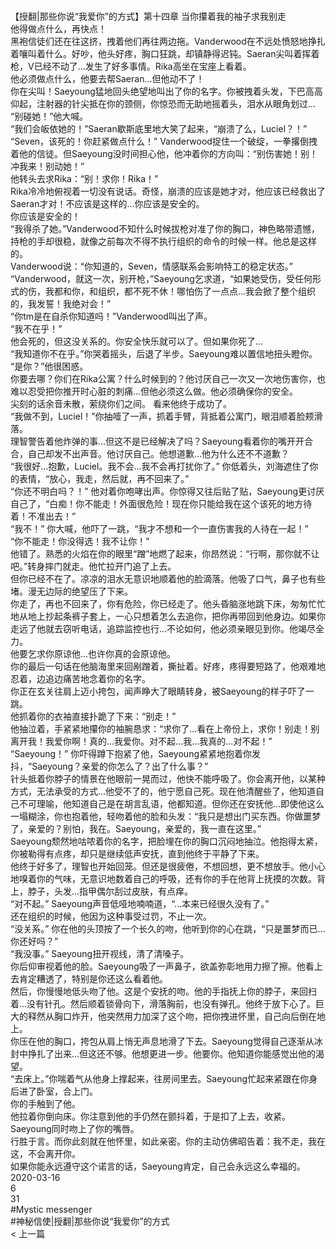 <br/>【授翻|那些你说“我爱你”的方式】第十四章 当你攥着我的袖子求我别走<br/>他得做点什么，再快点！<br/>黑袍信徒们还在往这挤，拽着他们再往两边拖。Vanderwood在不远处愤怒地挣扎着嚷叫着什么。好吵，他头好疼，胸口狂跳，却镇静得迟钝。Saeran尖叫着挥着枪，V已经不动了...发生了好多事情。Rika高坐在宝座上看着。<br/>他必须做点什么，他要去帮Saeran...但他动不了！<br/>你在尖叫！Saeyoung猛地回头绝望地叫出了你的名字。你被拽着头发，下巴高高仰起，注射器的针尖抵在你的颈侧，你惊恐而无助地摇着头，泪水从眼角划过...<br/>“别碰她！”他大喊。<br/>“我们会皈依她的！”Saeran歇斯底里地大笑了起来，“崩溃了么，Luciel？！”<br/>“Seven，该死的！你赶紧做点什么！” Vanderwood捉住一个破绽，一拳撂倒拽着他的信徒。但Saeyoung没时间担心他，他冲着你的方向叫：“别伤害她！别！冲我来！别动她！”<br/>他转头去求Rika：“别！求你！Rika！”<br/>Rika冷冷地俯视着一切没有说话。奇怪，崩溃的应该是她才对，他应该已经救出了Saeran才对！不应该是这样的...你应该是安全的。<br/>你应该是安全的！<br/>“我得杀了她。”Vanderwood不知什么时候拔枪对准了你的胸口，神色略带遗憾，持枪的手却很稳，就像之前每次不得不执行组织的命令的时候一样。他总是这样的。<br/>Vanderwood说：“你知道的，Seven，情感联系会影响特工的稳定状态。”<br/>“Vanderwood，就这一次，别开枪，”Saeyoung乞求道，“如果她受伤，受任何形式的伤，我都和你，和组织，都不死不休！哪怕伤了一点点...我会掀了整个组织的，我发誓！我绝对会！”<br/>“你tm是在自杀你知道吗！”Vanderwood叫出了声。<br/>“我不在乎！”<br/>他会死的，但这没关系的。你安全快乐就可以了。但如果你死了...<br/>“我知道你不在乎。”你哭着摇头，后退了半步。Saeyoung难以置信地扭头瞪你。<br/>“是你？”他很困惑。<br/>你要去哪？你们在Rika公寓？什么时候到的？他讨厌自己一次又一次地伤害你，也难以忍受把你推开时心脏的刺痛...但他必须这么做。他必须确保你的安全。<br/>尖刻的话余音未散，萦绕你们之间。 看来他终于成功了。<br/>“我做不到，Luciel！”你抽噎了一声，抓着手臂，背抵着公寓门，眼泪顺着脸颊滑落。<br/>理智警告着他炸弹的事...但这不是已经解决了吗？Saeyoung看着你的嘴开开合合，自己却发不出声音。他讨厌自己。他想道歉...他为什么还不不道歉？<br/>“我很好...抱歉，Luciel。我不会...我不会再打扰你了。” 你低着头，刘海遮住了你的表情，“放心，我走，然后就，再不回来了。”<br/>“你还不明白吗？！” 他对着你咆哮出声。你惊得又往后贴了贴，Saeyoung更讨厌自己了，“白痴！你不能走！外面很危险！现在你只能给我在这个该死的地方待着！不准出去！”<br/>“我不！” 你大喊，他吓了一跳，“我才不想和一个一直伤害我的人待在一起！”<br/>“你不能走！你没得选！我不让你！”<br/>他错了。熟悉的火焰在你的眼里“蹭”地燃了起来，你昂然说：“行啊，那你就不让吧。”转身摔门就走。他忙拉开门追了上去。<br/>但你已经不在了。凉凉的泪水无意识地顺着他的脸滴落。他吸了口气，鼻子也有些堵。漫无边际的绝望压了下来。<br/>你走了，再也不回来了，你有危险，你已经走了。他头昏脑涨地跳下床，匆匆忙忙地从地上抄起条裤子套上，一心只想着怎么去追你，把你再带回到他身边。如果你走远了他就去窃听电话，追踪监控也行...不论如何，他必须亲眼见到你。他竭尽全力。<br/>他要乞求你原谅他...也许你真的会原谅他。<br/>你的最后一句话在他脑海里来回剐蹭着，撕扯着。好疼，疼得要短路了，他艰难地忍着，边追边痛苦地念着你的名字。<br/>你正在玄关往肩上迈小挎包，闻声睁大了眼睛转身，被Saeyoung的样子吓了一跳。<br/>他抓着你的衣袖直接扑跪了下来：“别走！”<br/>他抽泣着，手紧紧地攥你的袖腕恳求：“求你了...看在上帝份上，求你！别走！别离开我！我爱你啊！真的...我爱你。对不起...我...我真的...对不起！”<br/>“Saeyoung！” 你吓得蹲下抱紧了他，Saeyoung紧紧地抱着你发抖，“Saeyoung？亲爱的你怎么了？出了什么事？”<br/>针头抵着你脖子的情景在他眼前一晃而过，他快不能呼吸了。你会离开他，以某种方式，无法承受的方式...他受不了的，他宁愿自己死。现在他清醒些了，他知道自己不可理喻，他知道自己是在胡言乱语，他都知道。但你还在安抚他...即使他这么一塌糊涂，你也抱着他，轻吻着他的脸和头发：“我只是想出门买东西。你做噩梦了，亲爱的？别怕，我在。Saeyoung，亲爱的，我一直在这里。”<br/>Saeyoung颓然地咕哝着你的名字，把脸埋在你的胸口沉闷地抽泣。他抱得太紧，你被勒得有点疼，却只是继续低声安抚，直到他终于平静了下来。<br/>他终于好多了，理智也开始回笼。但还是很疲倦，不想回想，更不想放手。他小心地嗅着你的气味，无意识地数着自己的呼吸，还有你的手在他背上抚摸的次数。背上，脖子，头发...指甲偶尔刮过皮肤，有点痒。<br/>“对不起。” Saeyoung声音低哑地喃喃道，“...本来已经很久没有了。”<br/>还在组织的时候，他因为这种事受过罚，不止一次。<br/>“没关系。” 你在他的头顶按了一个长久的吻，他听到你的心在跳，“只是噩梦而已...你还好吗？”<br/>“我没事。” Saeyoung扭开视线，清了清嗓子。<br/>你后仰审视着他的脸。Saeyoung吸了一声鼻子，欲盖弥彰地用力擦了擦。他看上去肯定糟透了，特别是你还这么看着他。<br/>然后，你慢慢地低头吻了他。这是个安抚的吻。他的手指抚上你的脖子，来回扫着...没有针孔。然后顺着锁骨向下，滑落胸前，也没有弹孔。他终于放下心了。巨大的释然从胸口炸开，他突然用力加深了这个吻，把你拽进怀里，自己向后倒在地上。<br/>你压在他的胸口，挎包从肩上悄无声息地滑了下去。Saeyoung觉得自己逐渐从冰封中挣扎了出来...但这还不够。他想更进一步。他要你。他知道你能感觉出他的渴望。<br/>“去床上。”你喘着气从他身上撑起来，往房间里去。Saeyoung忙起来紧跟在你身后进了卧室，合上门。<br/>你的手触到了他。<br/>他拉着你倒向床。你注意到他的手仍然在颤抖着，于是扣了上去，收紧。Saeyoung同时吻上了你的嘴唇。<br/>行胜于言。而你此刻就在他怀里，如此亲密。你的主动仿佛昭告着：我不走，我在这，不会离开你。<br/>如果你能永远遵守这个诺言的话，Saeyoung肯定，自己会永远这么幸福的。<br/>2020-03-16<br/>6<br/>31<br/>#Mystic messenger<br/>#神秘信使|授翻|那些你说“我爱你”的方式<br/>< 上一篇<br/>